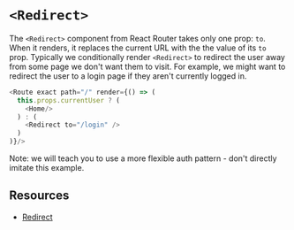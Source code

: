 # `<Redirect>`

The `<Redirect>` component from React Router takes only one prop: `to`.
When it renders, it replaces the current URL with the the value of its `to` prop.
Typically we conditionally render `<Redirect>` to redirect the user away from
some page we don't want them to visit. For example, we might want to redirect
the user to a login page if they aren't currently logged in.

```js
<Route exact path="/" render={() => (
  this.props.currentUser ? (
    <Home/>
  ) : (
    <Redirect to="/login" />
  )
)}/>
```

Note: we will teach you to use a more flexible auth pattern - don't
directly imitate this example.

## Resources

* [Redirect](https://reacttraining.com/react-router/web/api/Redirect)
